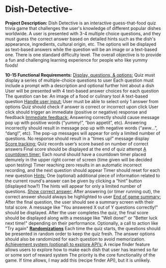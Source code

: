 # Dish-Detective-

**Project Description:**
Dish Detective is an interactive guess-that-food quiz trivia game that challenges the user's knowledge of different popular dishes worldwide. A user is presented with 3-4 multiple choice questions, and they must guess the correct answer based on detailed hints such as the dish's appearance, ingredients, cultural origin, etc. The options will be displayed as text-based answers while the question will be an image or a text-based one. There is one standard difficulty level. The overall objective is to provide a fun and challenging learning experience for people who like yummy foods!

**10-15 Functional Requirements:**
<u>Display, questions, & options:</u>
Quiz must display a series of multiple-choice questions to user
Each question must include a prompt with a description and optional further hint about a dish
User will be presented with 4 text-based answer choices for each question
The question can be:
An image of a food or culinary tool
A text-based question
<u>Handle user input:</u>
User must be able to select only 1 answer from options
Quiz should check if answer is correct or incorrect upon click
User click should trigger an immediate (positive or negative) response and feedback
<u>Immediate feedback:</u>
Answering correctly should cause message pop up with positive words (“yummy!”, “bon appetit”, etc).
Answering incorrectly should result in message pop up with negative words (“aww…”, “dang!”, etc).
The pop-up messages will appear for only a limited number of questions.
No response should result in a “times up!” message display
<u>Score tracking:</u>
Quiz records user’s score based on number of correct answers
Final score should be displayed at the end of quiz attempt
<u>A countdown timer:</u>
Each round should have a countdown timer placed demurely in the upper right corner of screen (time given will be decided upon testing)
Timer reaching zero results in an automatic incorrect recording, and the next question should appear
Timer should reset for each new question
<u>Hints:</u>
One (optional) additional piece of information related to the current round's answer can be given by clicking a “hint” button (displayed how?)
The hints will appear for only a limited number of questions.
<u>Show correct answer:</u>
After answering (or timer running out), the correct answer should always be highlighted to user 
<u>End of game summary:</u>
After the final question, the user should see a summary screen with their total score.
A message like "You answered X out of Y questions correctly!" should be displayed.
After the user completes the quiz, the final score should be displayed along with a message like "Well done!" or "Better luck next time!" depending on their performance.
Optionally, a call to action like "Try again" 
<u>**Randomizations**</u>
Each time the quiz starts, the questions should be presented in random order to keep the quiz fresh.
The answer options should also be randomized for each question to avoid memorization.
<u>Achievement system (optional) to explore API’s:</u>
A recipe finder feature allows users to explore how to make each dish that user has learned so far or some sort of reward system
The priority is the core functionality of the game. If time allows, I may add this (recipe finder API), but it is unlikely.

